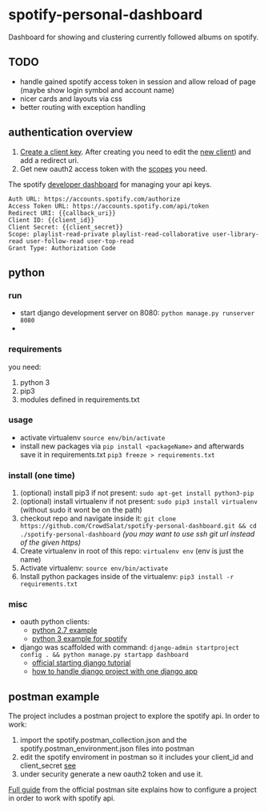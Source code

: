 # spotify-personal-dashboard

Dashboard for showing and clustering currently followed albums on spotify.

## TODO

- handle gained spotify access token in session and allow reload of page (maybe show login symbol and account name)
- nicer cards and layouts via css
- better routing with exception handling

## authentication overview

1. [Create a client key](https://developer.spotify.com/documentation/general/guides/app-settings/). After creating you need to edit the [new client](https://developer.spotify.com/dashboard/applications)) and add a redirect uri.
2. Get new oauth2 access token with the [scopes](https://developer.spotify.com/documentation/general/guides/scopes/#user-read-private) you need.
   
The spotify [developer dashboard](https://developer.spotify.com/dashboard/login) for managing your api keys.

```
Auth URL: https://accounts.spotify.com/authorize
Access Token URL: https://accounts.spotify.com/api/token
Redirect URI: {{callback_uri}}
Client ID: {{client_id}}
Client Secret: {{client_secret}}
Scope: playlist-read-private playlist-read-collaborative user-library-read user-follow-read user-top-read
Grant Type: Authorization Code
```

## python

### run

- start django development server on 8080: `python manage.py runserver 8080`
- 

### requirements

you need:

1. python 3
2. pip3 
3. modules defined in requirements.txt

### usage

- activate virtualenv `source env/bin/activate`
- install new packages via `pip install <packageName>` and afterwards save it in requirements.txt `pip3 freeze > requirements.txt`

### install (one time)

1. (optional) install pip3 if not present: `sudo apt-get install python3-pip` 
2. (optional) install virtualenv if not present: `sudo pip3 install virtualenv` (without sudo it wont be on the path)
3. checkout repo and navigate inside it: `git clone https://github.com/CrowdSalat/spotify-personal-dashboard.git && cd ./spotify-personal-dashboard` *(you may want to use ssh git url instead of the given https)*
4. Create virtualenv in root of this repo: `virtualenv env` (env is just the name)
5. Activate virtualenv: `source env/bin/activate`
6. Install python packages inside of the virtualenv: `pip3 install -r requirements.txt`

### misc

- oauth python clients:
  - [python 2.7 example](https://developer.byu.edu/docs/consume-api/use-api/oauth-20/oauth-20-python-sample-code) 
  - [python 3 example for spotify](https://gist.github.com/CrowdSalat/770bb1b5a1a8c892b37b7fd940a8e133)
- django was scaffolded with command: `django-admin startproject config . && python manage.py startapp dashboard`
  - [official starting django tutorial](https://docs.djangoproject.com/en/3.0/intro/tutorial01/)
  - [how to handle django project with one django app](https://learndjango.com/tutorials/django-best-practices-projects-vs-apps)

## postman example

The project includes a postman project to explore the spotify api. In order to work:

1. import the spotify.postman_collection.json and the spotify.postman_environment.json files into postman
2. edit the spotify enviroment in postman so it includes your client_id and client_secret [see](#authentication)
3. under security generate a new oauth2 token and use it.

[Full guide](https://blog.postman.com/2016/11/09/generate-spotify-playlists-using-a-postman-collection/) from the official postman site explains how to configure a project in order to work with spotify api. 